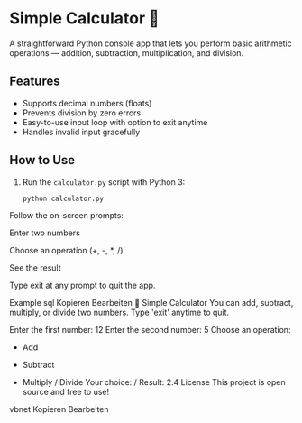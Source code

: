 # Simple Calculator 🧮

A straightforward Python console app that lets you perform basic arithmetic operations — addition, subtraction, multiplication, and division.

## Features

- Supports decimal numbers (floats)  
- Prevents division by zero errors  
- Easy-to-use input loop with option to exit anytime  
- Handles invalid input gracefully  

## How to Use

1. Run the `calculator.py` script with Python 3:
   ```bash
   python calculator.py
Follow the on-screen prompts:

Enter two numbers

Choose an operation (+, -, *, /)

See the result

Type exit at any prompt to quit the app.

Example
sql
Kopieren
Bearbeiten
🧮 Simple Calculator
You can add, subtract, multiply, or divide two numbers.
Type 'exit' anytime to quit.

Enter the first number: 12
Enter the second number: 5
Choose an operation:
 +  Add
 -  Subtract
 *  Multiply
 /  Divide
Your choice: /
Result: 2.4
License
This project is open source and free to use!

vbnet
Kopieren
Bearbeiten
